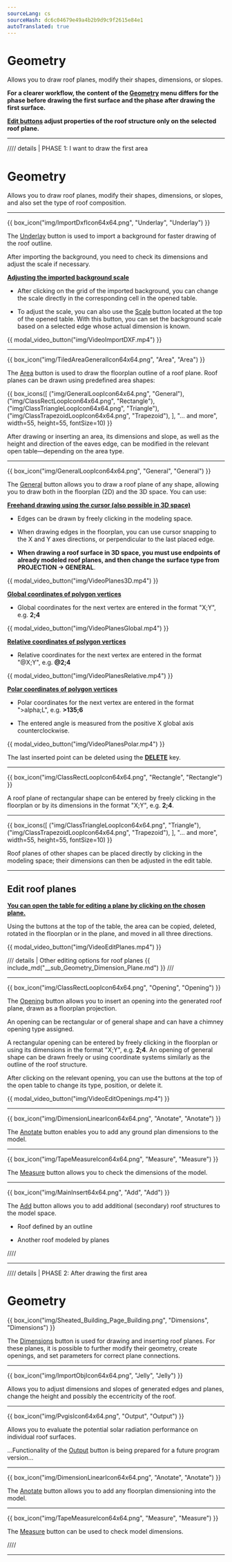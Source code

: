 ```yaml
---
sourceLang: cs
sourceHash: dc6c04679e49a4b2b9d9c9f2615e84e1
autoTranslated: true
---
```


# Geometry
<p>
Allows you to draw roof planes, modify their shapes, dimensions, or slopes.
</p>

<p><b>For a clearer workflow, the content of the <u>Geometry</u> menu differs for the phase before drawing the first surface and the phase after drawing the first surface.</b></p>

<p>
<b><u>Edit buttons</u> adjust properties of the roof structure only on the selected roof plane.</b>
</p>

<hr class="main">

//// details | PHASE 1: I want to draw the first area

# Geometry
<p>
Allows you to draw roof planes, modify their shapes, dimensions, or slopes, and also set the type of roof composition.
</p>

<hr class="main">
{{ box_icon("img/ImportDxfIcon64x64.png", "Underlay", "Underlay") }}

<p>The <u>Underlay</u> button is used to import a background for faster drawing of the roof outline.</p> 

<p>After importing the background, you need to check its dimensions and adjust the scale if necessary.</p>

<p><b><u>Adjusting the imported background scale</u></b></p>

<ul>
<p><li>
After clicking on the grid of the imported background, you can change the scale directly in the corresponding cell in the opened table. 
</li></p>

<p><li>
To adjust the scale, you can also use the <u>Scale</u> button located at the top of the opened table. With this button, you can set the background scale based on a selected edge whose actual dimension is known.
</li></p>
</ul>

{{ modal_video_button("img/VideoImportDXF.mp4") }}

<hr class="main">

{{ box_icon("img/TiledAreaGeneralIcon64x64.png", "Area", "Area") }}

<p>
The <u>Area</u> button is used to draw the floorplan outline of a roof plane. Roof planes can be drawn using predefined area shapes:
</p>

{{ box_icons([
  ("img/GeneralLoopIcon64x64.png", "General"),
  ("img/ClassRectLoopIcon64x64.png", "Rectangle"),
  ("img/ClassTriangleLoopIcon64x64.png", "Triangle"),
  ("img/ClassTrapezoidLoopIcon64x64.png", "Trapezoid"),
], "... and more", width=55, height=55, fontSize=10) }}

<p>
After drawing or inserting an area, its dimensions and slope, as well as the height and direction of the eaves edge, can be modified in the relevant open table—depending on the area type.
</p>

<hr>

{{ box_icon("img/GeneralLoopIcon64x64.png", "General", "General") }}

  <p>The <u>General</u> button allows you to draw a roof plane of any shape, allowing you to draw both in the floorplan (2D) and the 3D space. You can use:</p>

  <p><b><u>Freehand drawing using the cursor (also possible in 3D space)</u></b></p>
  <ul>
    <li><p>Edges can be drawn by freely clicking in the modeling space.</p></li>
    <li><p>When drawing edges in the floorplan, you can use cursor snapping to the X and Y axes directions, or perpendicular to the last placed edge.</p></li>
    <li><p><b>When drawing a roof surface in 3D space, you must use endpoints of already modeled roof planes, and then change the surface type from PROJECTION -> GENERAL</b>.</p></li>
  </ul>

{{ modal_video_button("img/VideoPlanes3D.mp4") }}

  <p><b><u>Global coordinates of polygon vertices</u></b></p>
  <ul>
    <li><p>Global coordinates for the next vertex are entered in the format "X;Y", e.g. <b>2;4</b></p></li>
  </ul>

{{ modal_video_button("img/VideoPlanesGlobal.mp4") }}

  <p><b><u>Relative coordinates of polygon vertices</u></b></p>
  <ul>
    <li><p>Relative coordinates for the next vertex are entered in the format "@X;Y", e.g. <b>@2;4</b></p></li>
  </ul>

{{ modal_video_button("img/VideoPlanesRelative.mp4") }}

  <p><b><u>Polar coordinates of polygon vertices</u></b></p>
  <ul>
    <li><p>Polar coordinates for the next vertex are entered in the format "&gt;alpha;L", e.g. <b>&gt;135;6</b></p></li>
    <li><p>The entered angle is measured from the positive X global axis counterclockwise.</p></li>
  </ul>

{{ modal_video_button("img/VideoPlanesPolar.mp4") }}

  <p>The last inserted point can be deleted using the <b><u>DELETE</u></b> key.</p>

<hr>

{{ box_icon("img/ClassRectLoopIcon64x64.png", "Rectangle", "Rectangle") }}

<p>
A roof plane of rectangular shape can be entered by freely clicking in the floorplan or by its dimensions in the format "X;Y", e.g. <b>2;4</b>.
</p>

<hr>

{{ box_icons([
  ("img/ClassTriangleLoopIcon64x64.png", "Triangle"),
  ("img/ClassTrapezoidLoopIcon64x64.png", "Trapezoid"),
], "... and more", width=55, height=55, fontSize=10) }}

<p>
Roof planes of other shapes can be placed directly by clicking in the modeling space; their dimensions can then be adjusted in the edit table.
</p>

<hr class="main">

<h2>Edit roof planes</h2>

<p><b><u>You can open the table for editing a plane by clicking on the chosen plane.</u></b></p>

<p>
Using the buttons at the top of the table, the area can be copied, deleted, rotated in the floorplan or in the plane, and moved in all three directions.
</p>

{{ modal_video_button("img/VideoEditPlanes.mp4") }}

/// details | Other editing options for roof planes
{{ include_md("__sub_Geometry_Dimension_Plane.md") }}
///

<hr class="main">

{{ box_icon("img/ClassRectLoopIcon64x64.png", "Opening", "Opening") }}

<p>
The <u>Opening</u> button allows you to insert an opening into the generated roof plane, drawn as a floorplan projection.
</p>

<p>
An opening can be rectangular or of general shape and can have a chimney opening type assigned.
</p>

<p>
A rectangular opening can be entered by freely clicking in the floorplan or using its dimensions in the format "X;Y", e.g. <b>2;4</b>. An opening of general shape can be drawn freely or using coordinate systems similarly as the outline of the roof structure.
</p>

<p>
After clicking on the relevant opening, you can use the buttons at the top of the open table to change its type, position, or delete it.
</p>

{{ modal_video_button("img/VideoEditOpenings.mp4") }}

<hr class="main">

{{ box_icon("img/DimensionLinearIcon64x64.png", "Anotate", "Anotate") }}

<p>The <u>Anotate</u> button enables you to add any ground plan dimensions to the model.</p>

<hr class="main">

{{ box_icon("img/TapeMeasureIcon64x64.png", "Measure", "Measure") }}

<p>
<p>The <u>Measure</u> button allows you to check the dimensions of the model.</p>
</p>

<hr class="main">

{{ box_icon("img/MainInsert64x64.png", "Add", "Add") }}

<p>
The <u>Add</u> button allows you to add additional (secondary) roof structures to the model space.
</p>

<ul>
  <li>
    <p>Roof defined by an outline</p>
  </li>
  <li>
    <p>Another roof modeled by planes</p>
  </li>
</ul>

////

<hr class="main">

//// details | PHASE 2: After drawing the first area
  
# Geometry

{{ box_icon("img/Sheated_Building_Page_Building.png", "Dimensions", "Dimensions") }}

<p>
The <u>Dimensions</u> button is used for drawing and inserting roof planes. For these planes, it is possible to further modify their geometry, create openings, and set parameters for correct plane connections.
</p>
<p>

<hr class="main">

<!--{{ box_icon("img/RoofSketchIcon64x64.png", "Roof", "Roof") }}

The <u>Roof</u> button allows you to set the type of roof composition. The type of covering and dimensions of the secondary roof structure can be changed with the <u>Sheathing</u> button.

<hr class="main">-->

{{ box_icon("img/ImportObjIcon64x64.png", "Jelly", "Jelly") }}

<p>
Allows you to adjust dimensions and slopes of generated edges and planes, change the height and possibly the eccentricity of the roof.
</p>

<hr class="main">

{{ box_icon("img/PvgisIcon64x64.png", "Output", "Output") }}

<p>
Allows you to evaluate the potential solar radiation performance on individual roof surfaces.
</p>

<p>
...Functionality of the <u>Output</u> button is being prepared for a future program version...
</p>

<hr class="main">

{{ box_icon("img/DimensionLinearIcon64x64.png", "Anotate", "Anotate") }}

<p>
The <u>Anotate</u> button allows you to add any floorplan dimensioning into the model.
</p>

<hr class="main">

{{ box_icon("img/TapeMeasureIcon64x64.png", "Measure", "Measure") }}

<p>
The <u>Measure</u> button can be used to check model dimensions.
</p>

////

<hr class="main">

<!-- product: HiStruct Roofs -->